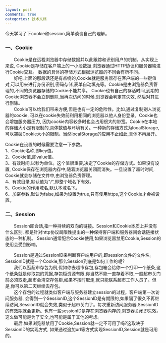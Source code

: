```yaml
---
layout: post
comments: true
categories: 技术文档
---
```


今天学习了下cookie和session,简单谈谈自己的理解。

### 一、Cookie

&emsp;&emsp;Cookie是在远程浏览器中存储数据并以此跟踪和识别用户的机制。从实现上来说,
Cookie是存储在客户端上的一小段数据,浏览器通过HTTP协议和服务器端进行Cookie交互。
数据的具体的存储方式根据浏览器的不同会有所不同。  
&emsp;&emsp;好吧,上面的那段话还是有点绕的,Cookie就是服务器存在客户端的一些键值对,可以用来进行身份识别,密码存储,表单自动填充等。Cookie是由浏览器负责管理的,不同的浏览器存储的Cookie不能共享。
Cookie也有自己的存活时间,到期的Cookie浏览器不会立刻删除,当再次访问的时候,浏览器会判定其失效,
然后对其进行删除。   
&emsp;&emsp;Cookie可以给我们带来方便,但是也有一定的危险性。比如,通过复制别人浏览器的cookie,
可以在cookie失效前利用相同的浏览器以他人身份登录。Cookie也会增加服务器压力,
因为cookie内容较多时也会占用很大的带宽。Cookie在本地的存储大小是有限制的,具体数值与环境有关。一种新的存储方式为localStorage,可以突破Cookie大小的限制。当然localStorage的应用不止如此,具体不再展开。

Cookie在设置的时候需要注意一下参数。  
1、Cookie名称,即key值。  
2、Cookie值,即value值。  
3、有效时间,以秒为单位。这个值很重要,决定了Cookie的存储方式。如果没有设置,
Cookie保存在浏览器内存中,随着浏览器关闭而消失。一旦设置了超时时间,
Cookie就会存储在文件中,由浏览器负责管理。  
4、有效目录,默认值为"/",即整个域名下有效。  
5、Cookie的作用域名,默认本域名下。  
6、加密参数,默认为false,如果为设置为true,只有使用https,这个Cookie才会被设置。

### 二、Session

&emsp;&emsp;Session即会话,指一种持续的双向的链接。Session和Cookie本质上并没有什么区别,
都是针对http协议局限性提出的一种保持客户端和服务器间会话链接状态的一种机制。
Session通常配合Cookie使用,如果浏览器禁用Cookie,Session的使用会受到影响。

&emsp;&emsp;Session是通过SessionID来判断客户端用户的,即session文件的文件名。
SessionID就是一个Cookie,那么Session到底是如何工作的呢?  
&emsp;&emsp;我们以逛超市存包为例,假如你去超市存包,存包箱会给你一个打印一个纸条,这个纸条就是你取包的凭据,存包柜资源有限,你当然不能一直存着不取,一般超市关门前必须取走,超市会清空存包柜,如果不按时取走,就只能联系超市工作人员了。但是,你可以第二天继续去存包。  
&emsp;&emsp;这个存包的过程就类似客户端与服务器建立session的过程。客户端第一次访问服务器,
会得到一个SessionID,这个SessionID是有期限的,如果隔了很久不再继续访问,SessionID就会失效,类似于超市关门了。每次重新访问服务器,SessionID的有效期就会更新。也有一些sessionID是存在浏览器内存的,浏览器关闭即失效。这么做可能是为了安全,也可能是属于其他的考虑。   
&emsp;&emsp;最后,如果浏览器禁用了Cookie,Session就一定不可用了吗?这取决于SessionID的实现方式,
如果通过追加url等方式实现SessionID,Session就是可用的。

